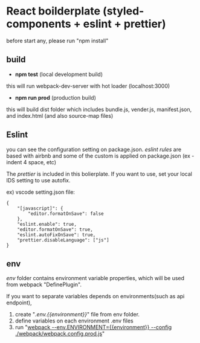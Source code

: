 # React boilderplate (styled-components + eslint + prettier)

before start any, please run "npm install"

## build
- **npm test** (local development build) 

 this will run webpack-dev-server with hot loader (localhost:3000)
 
- **npm run prod** (production build)  

 this will build dist folder which includes bundle.js, vender.js, manifest.json, and index.html (and also source-map files)

## Eslint
 you can see the configuration setting on package.json. *eslint rules* are based with airbnb and some of the custom is applied on package.json (ex - indent 4 space, etc)  

 The *prettier* is included in this bolierplate. If you want to use, set your local IDS setting to use autofix.

ex) vscode setting.json file:
```
{
    "[javascript]": {
        "editor.formatOnSave": false
    },
    "eslint.enable": true,
    "editor.formatOnSave": true,
    "eslint.autoFixOnSave": true,
    "prettier.disableLanguage": ["js"]
}
```

## env
 *env* folder contains environment variable properties, which will be used from webpack "DefinePlugin".

 If you want to separate variables depends on environments(such as api endpoint),
 1. create "*.env.{{environment}}*" file from env folder.
 2. define variables on each environment .env files
 3. run "<u>webpack --env.ENVIRONMENT={{environment}} --config ./webpack/webpack.config.prod.js</u>"